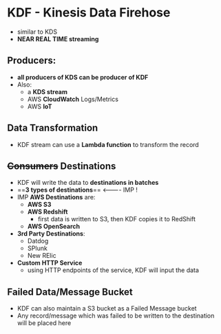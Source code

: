 
# KDF - Kinesis Data Firehose


- similar to KDS
- **NEAR REAL TIME streaming**

## Producers:

- **all producers of KDS can be producer of KDF**
- Also:
	- a **KDS stream**
	- AWS **CloudWatch** Logs/Metrics
	- AWS **IoT**

## Data Transformation

- KDF stream can use a **Lambda function** to transform the record


## ~~Consumers~~ Destinations

- KDF will write the data to **destinations in batches**
- ==**3 types of destinations**== <---- IMP !
- IMP **AWS Destinations** are:
	- **AWS S3**
	- **AWS Redshift**
		- first data is written to S3, then KDF copies it to RedShift
	- **AWS OpenSearch**
- **3rd Party Destinations**:
	- Datdog
	- SPlunk
	- New RElic
- **Custom HTTP Service**
	- using HTTP endpoints of the service, KDF will input the data

## Failed Data/Message Bucket

- KDF can also maintain a S3 bucket as a Failed Message bucket
- Any record/message which was failed to be written to the destination will be placed here